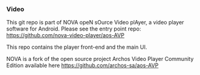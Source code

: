 ### Video

This git repo is part of NOVA opeN sOurce Video plAyer, a video player software for Android.
Please see the entry point repo: https://github.com/nova-video-player/aos-AVP

This repo contains the player front-end and the main UI.

NOVA is a fork of the open source project Archos Video Player Community Edition available here https://github.com/archos-sa/aos-AVP
